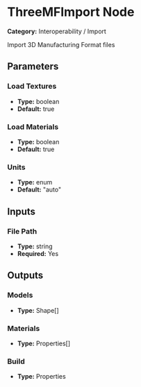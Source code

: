 
# ThreeMFImport Node

**Category:** Interoperability / Import

Import 3D Manufacturing Format files

## Parameters


### Load Textures
- **Type:** boolean
- **Default:** true





### Load Materials
- **Type:** boolean
- **Default:** true





### Units
- **Type:** enum
- **Default:** "auto"





## Inputs


### File Path
- **Type:** string
- **Required:** Yes



## Outputs


### Models
- **Type:** Shape[]



### Materials
- **Type:** Properties[]



### Build
- **Type:** Properties





